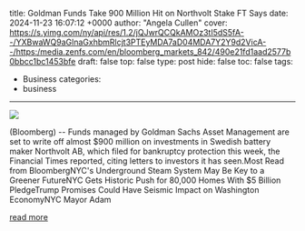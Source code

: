 title: Goldman Funds Take 900 Million Hit on Northvolt Stake FT Says
date: 2024-11-23 16:07:12 +0000
author: "Angela Cullen"
cover: https://s.yimg.com/ny/api/res/1.2/jQJwrQCQkAMOz3tI5dS5fA--/YXBwaWQ9aGlnaGxhbmRlcjt3PTEyMDA7aD04MDA7Y2Y9d2VicA--/https:/media.zenfs.com/en/bloomberg_markets_842/490e21fd1aad2577b0bbcc1bc1453bfe
draft: false
top: false
type: post
hide: false
toc: false
tags:
  - Business
categories:
  - business
---

![](https://s.yimg.com/ny/api/res/1.2/jQJwrQCQkAMOz3tI5dS5fA--/YXBwaWQ9aGlnaGxhbmRlcjt3PTEyMDA7aD04MDA7Y2Y9d2VicA--/https:/media.zenfs.com/en/bloomberg_markets_842/490e21fd1aad2577b0bbcc1bc1453bfe)

(Bloomberg) -- Funds managed by Goldman Sachs Asset Management are set to write off almost $900 million on investments in Swedish battery maker Northvolt AB, which filed for bankruptcy protection this week, the Financial Times reported, citing letters to investors it has seen.Most Read from BloombergNYC's Underground Steam System May Be Key to a Greener FutureNYC Gets Historic Push for 80,000 Homes With $5 Billion PledgeTrump Promises Could Have Seismic Impact on Washington EconomyNYC Mayor Adam

[read more](https://finance.yahoo.com/news/goldman-funds-900-million-hit-160712368.html)
